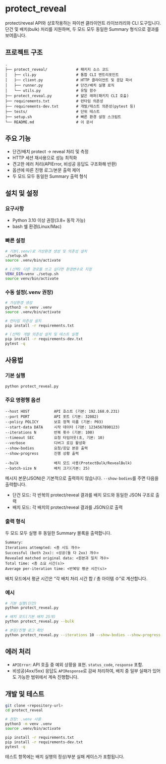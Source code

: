 # protect_reveal

protect/reveal API와 상호작용하는 파이썬 클라이언트 라이브러리와 CLI 도구입니다. 단건 및 배치(bulk) 처리를 지원하며, 두 모드 모두 동일한 Summary 형식으로 결과를 보여줍니다.

## 프로젝트 구조

```
.
├── protect_reveal/             # 패키지 소스 코드
│   ├── cli.py                  # 통합 CLI 엔트리포인트
│   ├── client.py               # HTTP 클라이언트 및 응답 파서
│   ├── runner.py               # 단건/배치 실행 로직
│   └── utils.py                # 유틸 함수
├── protect_reveal.py           # 얇은 래퍼(패키지 CLI 호출)
├── requirements.txt            # 런타임 의존성
├── requirements-dev.txt        # 개발/테스트 의존성(pytest 등)
├── tests/                      # 단위 테스트
├── setup.sh                    # 빠른 환경 설정 스크립트
└── README.md                   # 이 문서
```

## 주요 기능

- 단건/배치 protect → reveal 처리 및 측정
- HTTP 세션 재사용으로 성능 최적화
- 견고한 에러 처리(APIError, 비성공 응답도 구조화해 반환)
- 옵션에 따른 진행 로그/본문 출력 제어
- 두 모드 모두 동일한 Summary 출력 형식

## 설치 및 설정

### 요구사항

- Python 3.10 이상 권장(3.8+ 동작 가능)
- bash 쉘 환경(Linux/Mac)

### 빠른 설정

```bash
# 기본(.venv)로 가상환경 생성 및 의존성 설치
./setup.sh
source .venv/bin/activate

# (선택) 다른 경로를 쓰고 싶다면 환경변수로 지정
VENV_DIR=venv ./setup.sh
source venv/bin/activate
```

### 수동 설정(.venv 권장)

```bash
# 가상환경 생성
python3 -m venv .venv
source .venv/bin/activate

# 런타임 의존성 설치
pip install -r requirements.txt

# (선택) 개발 의존성 설치 및 테스트 실행
pip install -r requirements-dev.txt
pytest -q
```

## 사용법

### 기본 실행

```bash
python protect_reveal.py
```

### 주요 명령행 옵션

```
--host HOST           API 호스트 (기본: 192.168.0.231)
--port PORT           API 포트 (기본: 32082)
--policy POLICY       보호 정책 이름 (기본: P03)
--start-data DATA     시작 데이터 (기본: 1234567890123)
--iterations N        반복 횟수 (기본: 100)
--timeout SEC         요청 타임아웃(초, 기본: 10)
--verbose             디버그 로깅 활성화
--show-bodies         요청/응답 본문 출력
--show-progress       진행 상황 출력

--bulk                배치 모드 사용(ProtectBulk/RevealBulk)
--batch-size N        배치 크기(기본: 25)
```

메시지 본문(JSON)은 기본적으로 출력하지 않습니다. `--show-bodies`를 주면 다음을 출력합니다.
- 단건 모드: 각 반복의 protect/reveal 결과를 배치 모드와 동일한 JSON 구조로 출력
- 배치 모드: 각 배치의 protect/reveal 결과를 JSON으로 출력

### 출력 형식

두 모드 모두 실행 후 동일한 Summary 블록을 출력합니다.

```
Summary:
Iterations attempted: <총 시도 개수>
Successful (both 2xx): <성공(둘 다 2xx) 개수>
Revealed matched original data: <원본과 일치 개수>
Total time: <총 소요 시간(s)>
Average per-iteration time: <반복당 평균 시간(s)>
```

배치 모드에서 평균 시간은 “각 배치 처리 시간 합 / 총 아이템 수”로 계산합니다.

### 예시

```bash
# 기본 실행(단건)
python protect_reveal.py

# 배치 모드(기본 배치 25개)
python protect_reveal.py --bulk

# 본문/진행 로그 확인
python protect_reveal.py --iterations 10 --show-bodies --show-progress
```

## 에러 처리

- `APIError`: API 호출 중 예외 상황을 표현. `status_code`, `response` 포함.
- 비성공(4xx/5xx) 응답도 `APIResponse`로 감싸 처리하여, 배치 중 일부 실패가 있어도 가능한 범위에서 계속 진행합니다.

## 개발 및 테스트

```bash
git clone <repository-url>
cd protect_reveal

# 권장: .venv 사용
python3 -m venv .venv
source .venv/bin/activate

pip install -r requirements.txt
pip install -r requirements-dev.txt
pytest -q
```

테스트 항목에는 배치 실행의 정상/부분 실패 케이스가 포함됩니다.
